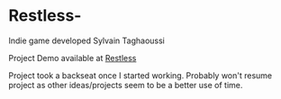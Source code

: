 # Restless-
Indie game developed Sylvain Taghaoussi

Project Demo available at [Restless](https://staghaoussi.itch.io/restless)

Project took a backseat once I started working. Probably won't resume project as other ideas/projects seem to be a better use of time.
